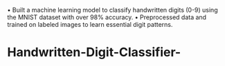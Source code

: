 • Built a machine learning model to classify handwritten digits (0-9) using the MNIST dataset with over 98%
accuracy.
• Preprocessed data and trained on labeled images to learn essential digit patterns.
# Handwritten-Digit-Classifier-
